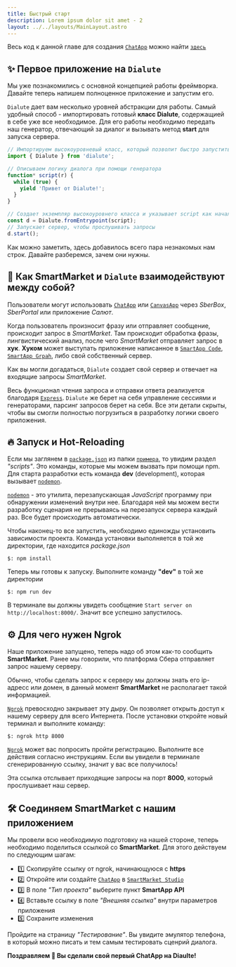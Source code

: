 ```yaml
---
title: Быстрый старт
description: Lorem ipsum dolor sit amet - 2
layout: ../../layouts/MainLayout.astro
---
```


Весь код к данной главе для создания [`ChatApp`](https://developers.sber.ru/docs/ru/va/background/basics/chatapp) можно найти [`здесь`](https://github.com/Dikower/Dialute/tree/master/example)

## ✨ Первое приложение на `Dialute`
Мы уже познакомились с основной концепцией работы фреймворка. Давайте теперь напишем полноценное приложение и запустим его.

`Dialute` дает вам несколько уровней абстракции для работы. Самый удобный способ - импортировать готовый __класс Dialute__, содержащией в себе уже все необходимое. Для его работы необходимо передать наш генератор, отвечающий за диалог и вызывать метод __start__ для запуска сервера.
```js
// Импортируем высокоуровневый класс, который позволит быстро запустить приложение
import { Dialute } from 'dialute';

// Описываем логику диалога при помощи генератора
function* script(r) {
  while (true) {
    yield 'Привет от Dialute!';
  }
}

// Создает экземпляр высокоуровнего класса и указывает script как начало диалога
const d = Dialute.fromEntrypoint(script);
// Запускает сервер, чтобы прослушивать запросы
d.start();
```
Как можно заметить, здесь добавилось всего пара незнакомых нам строк. Давайте разберемся, зачем они нужны.

## 🔗 Как SmartMarket и `Dialute` взаимодействуют между собой?
Пользователи могут использовать [`ChatApp`](https://developers.sber.ru/docs/ru/va/background/basics/chatapp) или [`CanvasApp`](https://developers.sber.ru/docs/ru/va/background/basics/canvasapp) через _SberBox_, _SberPortal_ или приложение _Салют_. 

Когда пользователь произносит фразу или отправляет сообщение, происходит запрос в _SmartMarket_. Там происходит обработка фразы, лингвистический анализ, после чего _SmartMarket_ отправляет запрос в __хук__. __Хуком__ может выступать приложение написанное в [`SmartApp Code`](https://developers.sber.ru/docs/ru/va/reference/code/overview), [`SmartApp Grpah`](https://developers.sber.ru/docs/ru/va/reference/graph/overview), либо свой собственный сервер.

Как вы могли догадаться, `Dialute` создает свой сервер и отвечает на входящие запросы _SmartMarket_. 

Весь функционал чтения запроса и отправки ответа реализуется благодаря [`Express`](https://expressjs.com/). `Dialute` же берет на себя управление сессиями и генераторами, парсинг запросов берет на себя. Все эти детали скрыты, чтобы вы смогли полностью погрузиться в разработку логики своего приложения.

## 🔥 Запуск и Hot-Reloading
Если мы заглянем в [`package.json`](https://github.com/Dikower/Dialute/blob/master/example/package.json) из папки [`примера`](https://github.com/Dikower/Dialute/blob/master/example), то увидим раздел _"scripts"_. Это команды, которые мы можем вызвать при помощи npm. Для старта разработки есть команда __dev__ (development), которая вызывает [`nodemon`](https://www.npmjs.com/package/nodemon).

[`nodemon`](https://www.npmjs.com/package/nodemon) - это утилита, перезапускающая _JavaScript_ программу при обнаружении изменений внутри нее. Благодаря ней мы можем вести разработку сценария не прерываясь на перезапуск сервера каждый раз. Все будет происходить автоматически.

Чтобы наконец-то все запустить, необходимо единожды установить зависимости проекта. Команда установки выполняется в той же директории, где находится _package.json_
```shell
$: npm install
```

Теперь мы готовы к запуску. Выполните команду __"dev"__ в той же директории
```shell
$: npm run dev
```

В терминале вы должны увидеть сообщение `Start server on http://localhost:8000/`. Значит все успешно запустилось.

## ⚙ Для чего нужен Ngrok
Наше приложение запущено, теперь надо об этом как-то сообщить __SmartMarket__. Ранее мы говорили, что платформа Сбера отправляет запрос нашему серверу. 

Обычно, чтобы сделать запрос к серверу мы должны знать его ip-адресс или домен, в данный момент __SmartMarket__ не располагает такой информацией.

[`Ngrok`](https://ngrok.com/) превосходно закрывает эту дыру. Он позволяет открыть доступ к нашему серверу для всего Интернета. После установки откройте новый терминал и выполните команду:
```shell
$: ngrok http 8000
```
[`Ngrok`](https://ngrok.com/) может вас попросить пройти регистрацию. Выполните все действия согласно инструкциям. Если вы увидели в терминале сгенерированную ссылку, значит у вас все получилось! 

Эта ссылка отслывает приходящие запросы на порт __8000__, который прослушивает наш сервер.


## 🛠 Соединяем SmartMarket с нашим приложением
Мы провели всю необходимую подготовку на нашей стороне, теперь необходимо поделиться ссылкой со __SmartMarket__. Для этого действуем по следующим шагам:
- 1️⃣ Скопируйте ссылку от ngrok, начинающуюся с __https__
- 2️⃣ Откройте или создайте [`ChatApp`](https://developers.sber.ru/docs/ru/va/background/basics/chatapp) в [`SmartMarket Studio`](https://developers.sber.ru/studio)
- 3️⃣ В поле _"Тип проекта"_ выберите пункт __SmartApp API__ 
- 4️⃣ Вставьте ссылку в поле _"Внешняя ссылка"_ внутри параметров приложения
- 5️⃣ Сохраните изменения
  
Пройдите на страницу _"Тестирование"_. Вы увидите эмулятор телефона, в который можно писать и тем самым тестировать сценрий диалога.

__Поздравляем 🎉 Вы сделали свой первый ChatApp на Diaulte!__
